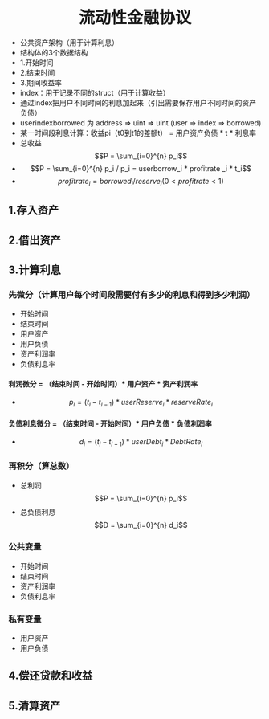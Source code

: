 
<h1 align="center">
  <span style="font-size: 32px;"> 流动性金融协议 </span>
  
</h1>

- 公共资产架构（用于计算利息）
- 结构体的3个数据结构
- 1.开始时间
- 2.结束时间
- 3.期间收益率
- index：用于记录不同的struct（用于计算收益）
- 通过index把用户不同时间的利息加起来（引出需要保存用户不同时间的资产负债）
- userindexborrowed 为 address => uint => uint (user => index => borrowed)
- 某一时间段利息计算：收益pi（t0到t1的差额t） = 用户资产负债 * t * 利息率
- 总收益 $$P = \sum_{i=0}^{n} p_i$$
- $$P = \sum_{i=0}^{n} p_i   / p_i =  userborrow_i * profitrate _i * t_i$$
- $$profitrate_i = borrowed_i/reserve_i (0 < profitrate < 1)$$
## 1.存入资产


## 2.借出资产

## 3.计算利息
### 先微分（计算用户每个时间段需要付有多少的利息和得到多少利润）
- 开始时间
- 结束时间
- 用户资产
- 用户负债
- 资产利润率
- 负债利息率
#### 利润微分 = （结束时间 - 开始时间）* 用户资产 * 资产利润率
- $$p_i = (t_i - t_{i-1}) * userReserve_i * reserveRate_i$$
#### 负债利息微分 = （结束时间 - 开始时间）* 用户负债 * 负债利润率 
- $$d_i = (t_i - t_{i-1}) * userDebt_i * DebtRate_i$$
### 再积分（算总数）
- 总利润 $$P = \sum_{i=0}^{n} p_i$$
- 总负债利息 $$D = \sum_{i=0}^{n} d_i$$

### 公共变量
- 开始时间
- 结束时间
- 资产利润率
- 负债利息率
### 私有变量
- 用户资产
- 用户负债


  
## 4.偿还贷款和收益

## 5.清算资产
